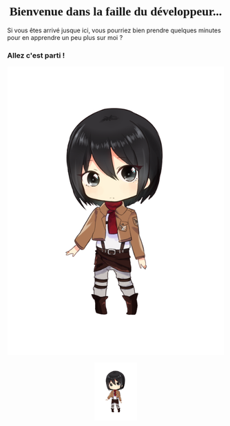 
<h1 align="center">
 <span style="font-family: 'Delicious Handdrawn', cursive;"> Bienvenue dans la faille du développeur...</span>
</h1>

<span> Si vous êtes arrivé jusque ici, vous pourriez bien prendre quelques minutes pour en apprendre un peu plus sur moi ?</span>
<h3> Allez c'est parti ! </h3>

<img src="https://github.com/Thiebaultnicolas/Thiebaultnicolas/blob/main/mikasa.png">
 
<p align="center">
 <img src="https://github.com/Thiebaultnicolas/Thiebaultnicolas/blob/main/mikasa.png" width="20%">
</p>

